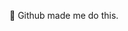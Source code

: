 👋 Github made me do this.

<!---
ronwilhoite/ronwilhoite is a ✨ special ✨ repository because its `README.md` (this file) appears on your GitHub profile.
You can click the Preview link to take a look at your changes.
--->
